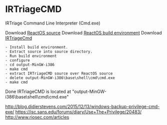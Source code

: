 # IRTriageCMD
IRTriage Command Line Interpreter (Cmd.exe)

Download [ReactOS source](http://downloads.sourceforge.net/reactos/ReactOS-0.4.0-src.zip)
Download [ReactOS build environment](http://sourceforge.net/projects/reactos/files/RosBE-Windows/i386/2.1.3/RosBE-2.1.3.exe/download)
Download [IRTriageCmd](https://github.com/AJMartel/IRTriageCMD/archive/master.zip)


    - Install build environment.
    - Extract source into source directory.
    - Run build environment
    - configure
    - cd output-MinGW-i386
    - make cmd
    - extract IRTriageCMD source over ReactOS source
    - delete output-MinGW-i386\base\shell\cmd\cmd.exe
    - make cmd

Done IRTriageCMD is located at "output-MinGW-i386\base\shell\cmd\cmd.exe" 




http://blog.didierstevens.com/2015/12/13/windows-backup-privilege-cmd-exe/
https://isc.sans.edu/forums/diary/Use+The+Privilege/20483/
http://www.riosec.com/articles


